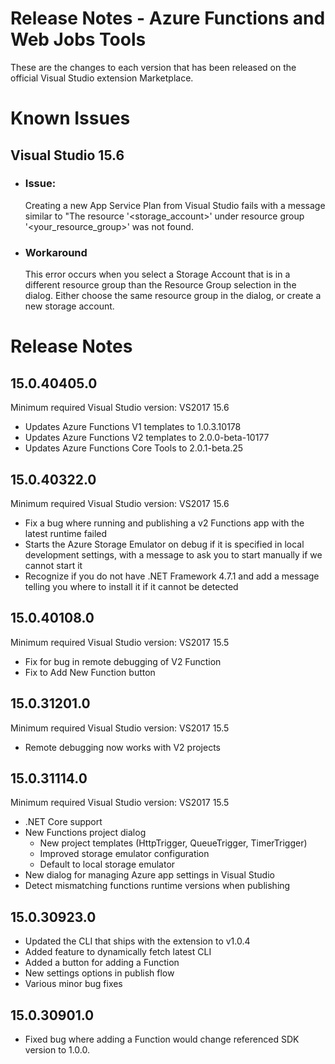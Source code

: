 # Release Notes - Azure Functions and Web Jobs Tools

These are the changes to each version that has been released
on the official Visual Studio extension Marketplace.

# Known Issues
## Visual Studio 15.6
   * ### Issue:
     Creating a new App Service Plan from Visual Studio fails with a message similar to "The resource '<storage_account>' under resource group '<your_resource_group>' was not found.
   * ### Workaround
     This error occurs when you select a Storage Account that is in a different resource group than the Resource Group selection in the dialog.  Either choose the same resource group in the dialog, or create a new storage account.  

# Release Notes
## 15.0.40405.0
Minimum required Visual Studio version: VS2017 15.6

- Updates Azure Functions V1 templates to 1.0.3.10178
- Updates Azure Functions V2 templates to 2.0.0-beta-10177
- Updates Azure Functions Core Tools to  2.0.1-beta.25

## 15.0.40322.0
Minimum required Visual Studio version: VS2017 15.6

- Fix a bug where running and publishing a v2 Functions app with the latest runtime failed
- Starts the Azure Storage Emulator on debug if it is specified in local development settings, with a message to ask you to start manually if we cannot start it
- Recognize if you do not have .NET Framework 4.7.1 and add a message telling you where to install it if it cannot be detected

## 15.0.40108.0
Minimum required Visual Studio version: VS2017 15.5

- Fix for bug in remote debugging of V2 Function
- Fix to Add New Function button

## 15.0.31201.0
Minimum required Visual Studio version: VS2017 15.5

- Remote debugging now works with V2 projects

## 15.0.31114.0
Minimum required Visual Studio version: VS2017 15.5

- .NET Core support
- New Functions project dialog
  - New project templates (HttpTrigger, QueueTrigger, TimerTrigger)
  - Improved storage emulator configuration
  - Default to local storage emulator
- New dialog for managing Azure app settings in Visual Studio
- Detect mismatching functions runtime versions when publishing

## 15.0.30923.0

- Updated the CLI that ships with the extension to v1.0.4
- Added feature to dynamically fetch latest CLI
- Added a button for adding a Function
- New settings options in publish flow
- Various minor bug fixes

## 15.0.30901.0

- Fixed bug where adding a Function would change referenced SDK version to 1.0.0.
